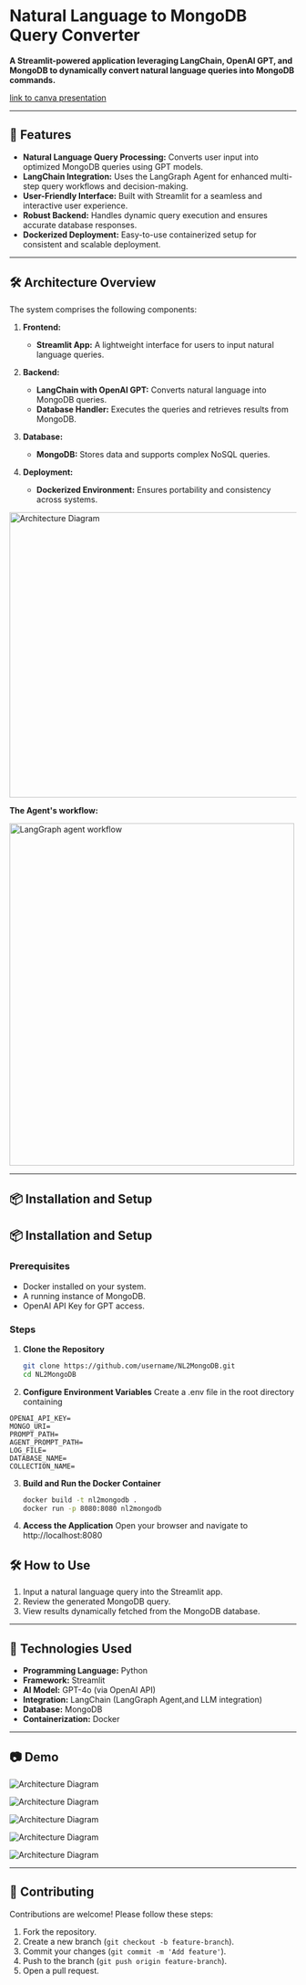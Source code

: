 # Natural Language to MongoDB Query Converter

**A Streamlit-powered application leveraging LangChain, OpenAI GPT, and MongoDB to dynamically convert natural language queries into MongoDB commands.**

[link to canva presentation](https://www.canva.com/design/DAGYf6u_Jic/7ozCMm6IMvFJy61cSKRQLA/edit?utm_content=DAGYf6u_Jic&utm_campaign=designshare&utm_medium=link2&utm_source=sharebutton)

---

## 🚀 Features

- **Natural Language Query Processing:** Converts user input into optimized MongoDB queries using GPT models.
- **LangChain Integration:** Uses the LangGraph Agent for enhanced multi-step query workflows and decision-making.
- **User-Friendly Interface:** Built with Streamlit for a seamless and interactive user experience.
- **Robust Backend:** Handles dynamic query execution and ensures accurate database responses.
- **Dockerized Deployment:** Easy-to-use containerized setup for consistent and scalable deployment.

---

## 🛠️ Architecture Overview

The system comprises the following components:

1. **Frontend:**
   - **Streamlit App:** A lightweight interface for users to input natural language queries.

2. **Backend:**
   - **LangChain with OpenAI GPT:** Converts natural language into MongoDB queries.
   - **Database Handler:** Executes the queries and retrieves results from MongoDB.

3. **Database:**
   - **MongoDB:** Stores data and supports complex NoSQL queries.

4. **Deployment:**
   - **Dockerized Environment:** Ensures portability and consistency across systems.

<img src="images/architecture.png" alt="Architecture Diagram" width="800" height="500">

**The Agent's workflow:**

<img src="images/agent_workflow.png" alt="LangGraph agent workflow" width="500" height="600">

---

## 📦 Installation and Setup

## 📦 Installation and Setup

### Prerequisites
- Docker installed on your system.
- A running instance of MongoDB.
- OpenAI API Key for GPT access.

### Steps

1. **Clone the Repository**
   ```bash
   git clone https://github.com/username/NL2MongoDB.git
   cd NL2MongoDB
   ```
2. **Configure Environment Variables**
  Create a .env file in the root directory containing
```
OPENAI_API_KEY=
MONGO_URI=
PROMPT_PATH=
AGENT_PROMPT_PATH=
LOG_FILE=
DATABASE_NAME=
COLLECTION_NAME=
```
3. **Build and Run the Docker Container**
   ```bash
   docker build -t nl2mongodb .
   docker run -p 8080:8080 nl2mongodb
   ```
4. **Access the Application**
   Open your browser and navigate to http://localhost:8080

## 🛠️ How to Use

1.  Input a natural language query into the Streamlit app.
2.  Review the generated MongoDB query.
3.  View results dynamically fetched from the MongoDB database.

----------

## 🤖 Technologies Used

-   **Programming Language:** Python
-   **Framework:** Streamlit
-   **AI Model:** GPT-4o (via OpenAI API)
-   **Integration:** LangChain (LangGraph Agent,and LLM integration)
-   **Database:** MongoDB
-   **Containerization:** Docker

----
## 📷 Demo

![Architecture Diagram](images/example1.png)

![Architecture Diagram](images/example2.png)

![Architecture Diagram](images/example3.png)

![Architecture Diagram](images/example4.png)

![Architecture Diagram](images/example5.png)

----
## 🤝 Contributing

Contributions are welcome! Please follow these steps:

1.  Fork the repository.
2.  Create a new branch (`git checkout -b feature-branch`).
3.  Commit your changes (`git commit -m 'Add feature'`).
4.  Push to the branch (`git push origin feature-branch`).
5.  Open a pull request.
